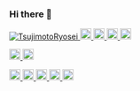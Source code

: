 ### Hi there 👋
<p align="left"> 
  <a href="https://github.com/TsujimotoRyosei/TsujimotoRyosei/">
    <img src="https://komarev.com/ghpvc/?username=TsujimotoRyosei" alt="TsujimotoRyosei" />
  </a>
  <a href="http://twitter.com/TsujimotoRyosei">
    <img height="20" src="https://img.shields.io/twitter/follow/TsujimotoRyosei?label=Twitter&logo=twitter&style=flat" />
  </a>
  <a href="https://github.com/TsujimotoRyosei">
    <img height="20" src="https://img.shields.io/github/followers/TsujimotoRyosei?label=follow&logo=github&style=flat" />
  </a>
  <a href="https://www.reddit.com/user/TsujimotoRyosei">
    <img height="20" src="https://img.shields.io/reddit/user-karma/combined/TsujimotoRyosei?label=Reddit&logo=reddit&style=flat" />
  </a>
  <a href="https://stackoverflow.com/users/5720201/TsujimotoRyosei">
    <img height="20" src="https://img.shields.io/stackexchange/stackoverflow/r/5720201?label=StackOverflow&logo=stack-overflow&style=flat" />
  </a>
</p>

<p align="left"> 
  <a href="https://gitstar-ranking.com/TsujimotoRyosei">
    <img height="20" src="https://img.shields.io/endpoint?label=star ranking&url=https%3A%2F%2Fgitstar-ranking.com%2Fusers%2Fyutkat%2Fshields" />
  </a>
  <a href="https://user-badge.committers.top/japan/TsujimotoRyosei">
    <img height="20" src="https://user-badge.committers.top/japan/TsujimotoRyosei.svg" />
  </a>
</p>

<p align="left">
  <a href="https://zenn.dev/TsujimotoRyosei">
    <img height="20" src="https://badgen.org/img/zenn/TsujimotoRyosei/likes?style=plastic" alt="Likes" />
  </a>
  <a href="https://zenn.dev/TsujimotoRyosei">
    <img height="20" src="https://badgen.org/img/zenn/TsujimotoRyosei/followers?style=plastic" alt="Followers" />
  </a>
  <a href="https://zenn.dev/TsujimotoRyosei">
    <img height="20" src="https://badgen.org/img/zenn/TsujimotoRyosei/articles?style=plastic" alt="Articles" />
  </a>
  <a href="http://qiita.com/TsujimotoRyosei">
    <img height="20" src="https://qiita-badge.apiapi.app/s/TsujimotoRyosei/contributions.svg" />
  </a>
  <a href="http://qiita.com/TsujimotoRyosei">
    <img height="20" src="https://qiita-badge.apiapi.app/s/TsujimotoRyosei/posts.svg" />
  </a>
</p>
